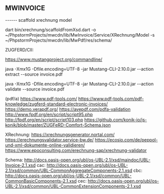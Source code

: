 MWINVOICE
---------


------ scaffold xrechnung model

dart bin/xrechnung/scaffoldFromXsd.dart -o ~/PhpstormProjects/mwcdn/lib/MwInvoice/Service/XRechnung/Model -s ~/PhpstormProjects/mwcdn/lib/MwPdf/res/schema/



ZUGFERD/CII:

https://www.mustangproject.org/commandline/

java -Xmx1G -Dfile.encoding=UTF-8 -jar Mustang-CLI-2.10.0.jar --action extract --source invoice.pdf

java -Xmx1G -Dfile.encoding=UTF-8 -jar Mustang-CLI-2.10.0.jar --action validate --source invoice.pdf

(pdf/a)
https://www.pdf-tools.com/
https://www.pdf-tools.com/pdf-knowledge/zugferd-standard-electronic-invoices/
https://demo.verapdf.org/
https://avepdf.com/pdfa-validation
http://www.fpdf.org/en/script/script95.php
http://fpdf.org/en/script/script103.php
https://github.com/konik-io/js-konik/blob/master/ZUGFeRD-Comfort-Schema.json

XRechnung:
https://xrechnungsgenerator.nortal.com/
https://erechnungsvalidator.service-bw.de/
https://ecosio.com/de/peppol-und-xml-dokumente-online-validieren/
https://www.epoconsulting.com/erechnung-sap/xrechnung-validator

Schema:
http://docs.oasis-open.org/ubl/os-UBL-2.1/xsd/maindoc/UBL-Invoice-2.1.xsd
cac: http://docs.oasis-open.org/ubl/os-UBL-2.1/xsd/common/UBL-CommonAggregateComponents-2.1.xsd
cbc: http://docs.oasis-open.org/ubl/os-UBL-2.1/xsd/common/UBL-CommonBasicComponents-2.1.xsd
cec: http://docs.oasis-open.org/ubl/os-UBL-2.1/xsd/common/UBL-CommonExtensionComponents-2.1.xsd

